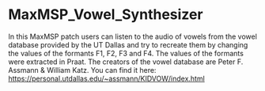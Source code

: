 # MaxMSP_Vowel_Synthesizer
In this MaxMSP patch users can listen to the audio of vowels from the vowel database provided by the UT Dallas and try to recreate them by changing the values of the formants F1, F2, F3 and F4.
The values of the formants were extracted in Praat.
The creators of the vowel database are Peter F. Assmann & William Katz.
You can find it here: https://personal.utdallas.edu/~assmann/KIDVOW/index.html
